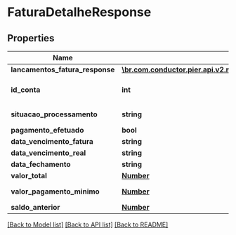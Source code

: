 # FaturaDetalheResponse

## Properties
Name | Type | Description | Notes
------------ | ------------- | ------------- | -------------
**lancamentos_fatura_response** | [**\br.com.conductor.pier.api.v2.model\LancamentoFaturaResponse[]**](LancamentoFaturaResponse.md) |  | [optional] 
**id_conta** | **int** | C\u00C3\u00B3digo de identifica\u00C3\u00A7\u00C3\u00A3o da conta. | [optional] 
**situacao_processamento** | **string** | Situa\u00C3\u00A7\u00C3\u00A3o de Processamento da fatura. | [optional] 
**pagamento_efetuado** | **bool** | Status de pagamento efetuado. | [optional] 
**data_vencimento_fatura** | **string** | Data de vencimento da fatura. | [optional] 
**data_vencimento_real** | **string** | Data de vencimento real da fatura. | [optional] 
**data_fechamento** | **string** | Data de fechamento da fatura. | [optional] 
**valor_total** | [**Number**](Number.md) | Valor total da fatura. | [optional] 
**valor_pagamento_minimo** | [**Number**](Number.md) | Valor do pagamento m\u00C3\u00ADnimo. | [optional] 
**saldo_anterior** | [**Number**](Number.md) | Valor do saldo anterior. | [optional] 

[[Back to Model list]](../README.md#documentation-for-models) [[Back to API list]](../README.md#documentation-for-api-endpoints) [[Back to README]](../README.md)


